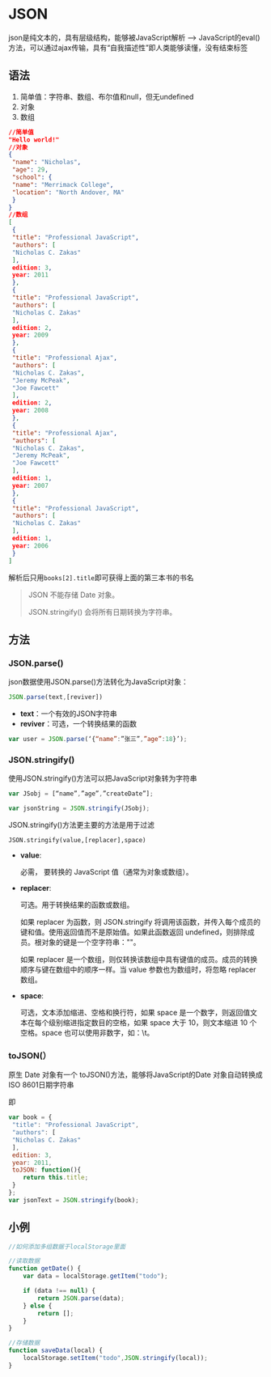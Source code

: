 # JSON

json是纯文本的，具有层级结构，能够被JavaScript解析 --> JavaScript的eval()方法，可以通过ajax传输，具有“自我描述性”即人类能够读懂，没有结束标签

## 语法

1. 简单值：字符串、数组、布尔值和null，但无undefined
2. 对象
3. 数组

```json
//简单值
"Hello world!"
//对象
{ 
 "name": "Nicholas", 
 "age": 29, 
 "school": { 
 "name": "Merrimack College", 
 "location": "North Andover, MA" 
 } 
}
//数组
[ 
 { 
 "title": "Professional JavaScript", 
 "authors": [ 
 "Nicholas C. Zakas" 
 ], 
 edition: 3, 
 year: 2011 
 }, 
 { 
 "title": "Professional JavaScript", 
 "authors": [ 
 "Nicholas C. Zakas" 
 ], 
 edition: 2, 
 year: 2009 
 }, 
 { 
 "title": "Professional Ajax", 
 "authors": [ 
 "Nicholas C. Zakas", 
 "Jeremy McPeak", 
 "Joe Fawcett" 
 ], 
 edition: 2, 
 year: 2008 
 }, 
 { 
 "title": "Professional Ajax", 
 "authors": [ 
 "Nicholas C. Zakas", 
 "Jeremy McPeak", 
 "Joe Fawcett" 
 ], 
 edition: 1, 
 year: 2007 
 }, 
 { 
 "title": "Professional JavaScript", 
 "authors": [ 
 "Nicholas C. Zakas" 
 ], 
 edition: 1, 
 year: 2006 
 } 
]
```

解析后只用``books[2].title``即可获得上面的第三本书的书名

> JSON 不能存储 Date 对象。
>
> JSON.stringify() 会将所有日期转换为字符串。

## 方法

### JSON.parse()

json数据使用JSON.parse()方法转化为JavaScript对象：

```js
JSON.parse(text,[reviver])
```

- **text**：一个有效的JSON字符串
- **reviver**：可选，一个转换结果的函数

```javascript
var user = JSON.parse(‘{“name”:”张三”,”age”:18}’);
```



### JSON.stringify()

使用JSON.stringify()方法可以把JavaScript对象转为字符串

```js
var JSobj = [“name”,”age”,”createDate”];

var jsonString = JSON.stringify(JSobj); 
```

JSON.stringify()方法更主要的方法是用于过滤

```
JSON.stringify(value,[replacer],space)
```

- **value**:

  必需， 要转换的 JavaScript 值（通常为对象或数组）。

- **replacer**:

  可选。用于转换结果的函数或数组。

  如果 replacer 为函数，则 JSON.stringify 将调用该函数，并传入每个成员的键和值。使用返回值而不是原始值。如果此函数返回 undefined，则排除成员。根对象的键是一个空字符串：""。

  如果 replacer 是一个数组，则仅转换该数组中具有键值的成员。成员的转换顺序与键在数组中的顺序一样。当 value 参数也为数组时，将忽略 replacer 数组。

- **space**:

  可选，文本添加缩进、空格和换行符，如果 space 是一个数字，则返回值文本在每个级别缩进指定数目的空格，如果 space 大于 10，则文本缩进 10 个空格。space 也可以使用非数字，如：\t。



### toJSON(）

原生 Date 对象有一个 toJSON()方法，能够将JavaScript的Date 对象自动转换成ISO 8601日期字符串

即

```js
var book = { 
 "title": "Professional JavaScript", 
 "authors": [ 
 "Nicholas C. Zakas" 
 ], 
 edition: 3, 
 year: 2011, 
 toJSON: function(){ 
 	return this.title; 
 } 
}; 
var jsonText = JSON.stringify(book);
```



## 小例

```javascript
//如何添加多组数据于localStorage里面

//读取数据
function getDate() {
    var data = localStorage.getItem("todo");

    if (data !== null) {
        return JSON.parse(data);
    } else {
        return [];
    }
}

//存储数据
function saveData(local) {
    localStorage.setItem("todo",JSON.stringify(local));
}
```


